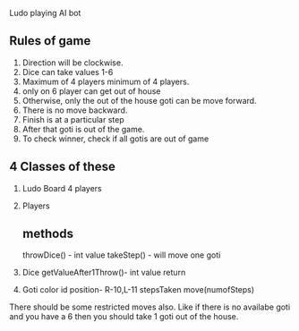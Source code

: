 Ludo playing AI bot 


Rules of game
------------
1. Direction will be clockwise. 
2. Dice can take values 1-6 
3. Maximum of 4 players minimum of 4 players.
4. only on 6 player can get out of house 
5. Otherwise, only the out of the house goti can be move forward. 
6. There is no move backward.
7. Finish is at a particular step 
8. After that goti is out of the game. 
9. To check winner, check if all gotis are out of game 


4 Classes of these 
------

1. Ludo Board 
    4 players 


2. Players 
    
    
    methods 
    ------
    throwDice() - int value
    takeStep() - will move one goti

3. Dice 
    getValueAfter1Throw()- int value return

4. Goti 
    color
    id
    position- R-10,L-11
    stepsTaken
    move(numofSteps)




There should be some restricted moves also. 
Like if there is no availabe goti and you have a 6 then you should take 1 goti out of the house. 


